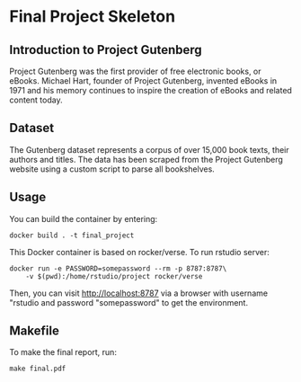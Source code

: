 # Final Project Skeleton

## Introduction to Project Gutenberg

Project Gutenberg was the first provider of free electronic books, or eBooks. Michael Hart, founder of Project Gutenberg, invented eBooks in 1971 and his memory continues to inspire the creation of eBooks and related content today.

## Dataset

The Gutenberg dataset represents a corpus of over 15,000 book texts, their authors and titles. The data has been scraped from the Project Gutenberg website using a custom script to parse all bookshelves. 

## Usage

You can build the container by entering:
```
docker build . -t final_project
```
This Docker container is based on rocker/verse. To run rstudio server:
```
docker run -e PASSWORD=somepassword --rm -p 8787:8787\
	-v $(pwd):/home/rstudio/project rocker/verse
```
Then, you can visit [http://localhost:8787](http://localhost:8787/) via a browser with username "rstudio and password "somepassword" to get the environment.

## Makefile

To make the final report, run:
```
make final.pdf
```
